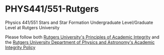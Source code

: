 # PHYS441/551-Rutgers

Physics 441/551 Stars and Star Formation Undergraduate Level/Graduate Level at Rutgers University

Please follow both [Rutgers University's Principles of Academic Integrity](http://academicintegrity.rutgers.edu/) and the [Rutgers University Department of Physics and Astronomy's Academic Integrity Policy]([https://www.cs.rutgers.edu/academics/undergraduate/academic-integrity-policy](http://www.physics.rutgers.edu/grad/AcademicIntegrity.html))
